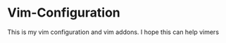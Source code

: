 Vim-Configuration
=================

This is my vim configuration and vim addons. I hope this can help vimers